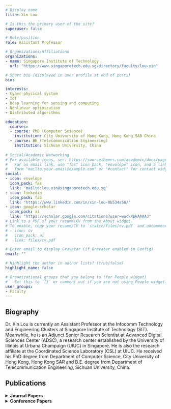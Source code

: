 ```yaml
---
# Display name
title: Xin Lou

# Is this the primary user of the site?
superuser: false

# Role/position
role: Assistant Professor

# Organizations/Affiliations
organizations:
- name: Singapore Institute of Technology
  url: "https://www.singaporetech.edu.sg/directory/faculty/lou-xin"

# Short bio (displayed in user profile at end of posts) 
bio: 

interests:
- Cyber-physical system
- IoT
- Deep learning for sensing and computing
- Nonlinear optimization
- Distributed algorithms

education:
  courses:
  - course: PhD (Computer Science)
    institution: City University of Hong Kong, Hong Kong SAR China
  - course: BE (Telecomunication Engineering)
    institution: Sichuan University, China
    
# Social/Academic Networking
# For available icons, see: https://sourcethemes.com/academic/docs/page-builder/#icons
#   For an email link, use "fas" icon pack, "envelope" icon, and a link in the
#   form "mailto:your-email@example.com" or "#contact" for contact widget.
social:
- icon: envelope
  icon_pack: fas
  link: 'mailto:lou.xin@singaporetech.edu.sg'
- icon: linkedin
  icon_pack: fab
  link: "https://www.linkedin.com/in/xin-lou-0b534a50/"
- icon: google-scholar
  icon_pack: ai
  link: "https://scholar.google.com/citations?user=wuckXpkAAAAJ"
# Link to a PDF of your resume/CV from the About widget.
# To enable, copy your resume/CV to `static/files/cv.pdf` and uncomment the lines below.
# - icon: cv
#   icon_pack: ai
#   link: files/cv.pdf

# Enter email to display Gravatar (if Gravatar enabled in Config)
email: ""

# Highlight the author in author lists? (true/false)
highlight_name: false

# Organizational groups that you belong to (for People widget)
#   Set this to `[]` or comment out if you are not using People widget.
user_groups:
- Faculty
---
```


## <span style="font-size: 1.25rem  ;">**Biography**</span>

<span style="font-size: 0.9rem  ;">Dr. Xin Lou is currently an Assistant Professor at the Infocomm Technology and Engineering Clusters at Singapore Institute of Technology (SIT). Meanwhile, he is an Adjunct Senior Research Scientist at Advanced Digital Sciences Center (ADSC), a research center established by the University of Illinois at Urbana Champaign (UIUC) in Singapore. He is also the research affiliate at the Coordinated Science Laboratory (CSL) at UIUC. He received his PhD degree from Department of Computer Science, City University of Hong Kong, Hong Kong SAR and B.E. degree from Department of Telecommunication Engineering, Sichuan University, China.</span>

## <span style="font-size: 1.25rem  ;">**Publications**</span>
<details>
  <summary><strong>Journal Papers</strong></summary>

  - <span style="font-size: 0.9rem  ;">Prakhar Ganes, Yao Chen, Xin Lou, Mohammad Ali Khan, Yin Yang, Deming Chen, Marianne Winslett, Hassan Sajjad, and Preslav Nakov, Compressing Large-Scale Transformer-Based Models: A Case Study on BERT, Transactions of the Association for Computational Linguistics,  9, 1061-1080, 2021</span>
  - <span style="font-size: 0.9rem  ;">Linshan Jiang, Rui Tan, Xin Lou, and Guosheng Lin, On Lightweight Privacy-Preserving Collaborative Learning for Internet of Things by Independent Ran-dom Projections , ACM Transactions on Internet of Things, 2(2), 2021</span>
  - <span style="font-size: 0.9rem  ;">Prakhar Ganesh, Xin Lou, Yao Chen, David K.Y. Yau, Rui Tan, Demin Chen, Marianne Winslett, Learning-based Simultaneous Detection and Characterization of Time Delay Attack in Cyber-Physical Systems, IEEE Transactions on Smart Grid, 12(4): 3581-3593, 2021</span>
  - <span style="font-size: 0.9rem  ;">Xin Lou, Cuong Tran, Rui Tan, and David Yau,  Zbigniew Kalbarczyk, Ambarish Banerjee, Prakhar Ganesh*,  Assessing and Mitigating Impact of Time Delay Attack: Case Studies for Power Grid Controls, IEEE Journal on Selected Areas in Communications, 38(1):141-155, 2020</span>
  - <span style="font-size: 0.9rem  ;">Xin Lou, David Yau, Rui Tan, and Peng Cheng, Cost and Pricing of Differential Privacy in Demand Reporting for Smart Grids, IEEE Transactions on Network Science and Engineering, accepted, 7(3), 2037-2051, 2020</span>
  - <span style="font-size: 0.9rem  ;">Chaojie Gu, Rui Tan, and Xin Lou, One-hop Out-of-band Control Planes for Multi-hop Wireless Sensor Networks, ACM Transactions on Sensor Networks, 15(4), 2019</span>
</details>
<details>
  <summary><strong>Conference Papers</strong></summary>

  - <span style="font-size: 0.9rem  ;">Hanyu Zheng, Zhenwei Ng, Pengfei Zhou, Xin Lou, David Yau, Marianne Winslett, Detecting Cyber Attacks in Smart Grids with Massive Unlabeled Sensing Data, IEEE SmartGridComm,  2022</span>
  - <span style="font-size: 0.9rem  ;">Hanyu Zheng, Zhenwei Ng, Pengfei Zhou, Xin Lou, David Yau, Marianne Winslett, Detecting Cyber Attacks in Smart Grids with Massive Unlabeled Sensing Data, IEEE SmartGridComm,  2022</span>
  - <span style="font-size: 0.9rem  ;">Weili Yan, Xin Lou, David Yau, Ying Yang, Ramadan Saifuddin, Marianne Winslett, A Stealthier False Data Injection Attack against the Power Grid, IEEE SmartGridComm,  2021</span>
  - <span style="font-size: 0.9rem  ;">Ramadan Saifuddin, David Yau, Xin Lou, Reliability-Security Trade-Off for Distributed Reactive Power Control in Transactive Grid, IEEE SmartGridComm,  2021</span>
  - <span style="font-size: 0.9rem  ;">Ying Yang, Xin Lou, Binbin Chen, Marianne Winslett, and Zbigniew Kalbarczyk, Identifying Failing Point Machines from Sensor-Free Train System Logs, IEEE International Conference on Big Data (BigData), 2020</span>
  - <span style="font-size: 0.9rem  ;">Linshan Jiang, Xin Lou, Rui Tan, and Jun Zhao, Differentially Private Collaborative Learning for the IoT Edge,  The 2nd International Workshop on Crowd Intelligence for Smart Cities: Technology and Applications (CICS), co-located with EWSN'19, 2019</span>
  - <span style="font-size: 0.9rem  ;">Xin Lou, Cuong Tran, David K.Y. Yau, Rui Tan, Hongwei Ng, Tom Zhengjia Fu, Marianne Winslett, Learning-Based Time Delay Attack Characterization for Cyber-Physical Systems, IEEE SmartGridComm 2019 - Workshop: AI in Energy Systems (Invited Paper), 2019</span>
  - <span style="font-size: 0.9rem  ;">Linshan Jiang, Rui Tan, Xin Lou, and Guosheng Lin, On Lightweight Privacy-Preserving Collaborative Learning for Internet-of-Things Objects, The 4th ACM/IEEE International Conference on Internet of Things Design and Implementation (IoTDI) , CPS-IoT Week 2019</span>
  - <span style="font-size: 0.9rem  ;">Xin Lou, Cuong Tran, Rui Tan, David Yau, and Zbigniew Kalbarczyk, Assessing and Mitigating Impact of Time Delay Attack: A Case Study for Power Grid Frequency Control, The 10th ACM/IEEE International Conference on Cyber-Physical Systems (ICCPS), CPS-IoT Week 2019</span>
  - <span style="font-size: 0.9rem  ;">Chaojie Gu, Rui Tan, Xin Lou, and Dusit Niyato, One-Hop Out-of-Band Control Planes for Low-Power Multi-Hop Wireless Networks, IEEE Infocom, 2018</span>
  - <span style="font-size: 0.9rem  ;">Xin Lou, Rui Tan, David Yau and Peng Cheng, Cost of Differential Privacy in Demand Reporting for Smart Grid Economic Dispatch, IEEE Infocom, 2017</span>
</details>
